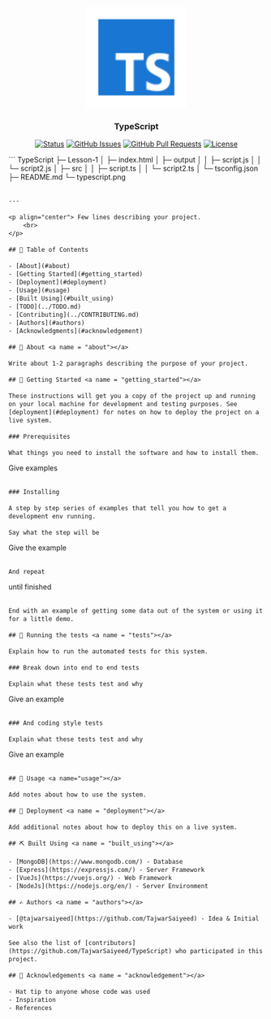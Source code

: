 <p align="center">
  <a href="" rel="noopener">
 <img width=200px height=200px src="https://raw.githubusercontent.com/TajwarSaiyeed/TypeScript/main/typescript.png" alt="Project logo"></a>
</p>

<h3 align="center">TypeScript</h3>

<div align="center">

[![Status](https://img.shields.io/badge/status-active-success.svg)]()
[![GitHub Issues](https://img.shields.io/github/issues/kylelobo/The-Documentation-Compendium.svg)](https://github.com/TajwarSaiyeed/TypeScript/issues)
[![GitHub Pull Requests](https://img.shields.io/github/issues-pr/kylelobo/The-Documentation-Compendium.svg)](https://github.com/TajwarSaiyeed/TypeScript/pulls)
[![License](https://img.shields.io/badge/license-MIT-blue.svg)](/LICENSE)

</div>
```
TypeScript
├─ Lesson-1
│  ├─ index.html
│  ├─ output
│  │  ├─ script.js
│  │  └─ script2.js
│  ├─ src
│  │  ├─ script.ts
│  │  └─ script2.ts
│  └─ tsconfig.json
├─ README.md
└─ typescript.png

```

---

<p align="center"> Few lines describing your project.
    <br>
</p>

## 📝 Table of Contents

- [About](#about)
- [Getting Started](#getting_started)
- [Deployment](#deployment)
- [Usage](#usage)
- [Built Using](#built_using)
- [TODO](../TODO.md)
- [Contributing](../CONTRIBUTING.md)
- [Authors](#authors)
- [Acknowledgments](#acknowledgement)

## 🧐 About <a name = "about"></a>

Write about 1-2 paragraphs describing the purpose of your project.

## 🏁 Getting Started <a name = "getting_started"></a>

These instructions will get you a copy of the project up and running on your local machine for development and testing purposes. See [deployment](#deployment) for notes on how to deploy the project on a live system.

### Prerequisites

What things you need to install the software and how to install them.

```

Give examples

```

### Installing

A step by step series of examples that tell you how to get a development env running.

Say what the step will be

```

Give the example

```

And repeat

```

until finished

```

End with an example of getting some data out of the system or using it for a little demo.

## 🔧 Running the tests <a name = "tests"></a>

Explain how to run the automated tests for this system.

### Break down into end to end tests

Explain what these tests test and why

```

Give an example

```

### And coding style tests

Explain what these tests test and why

```

Give an example

```

## 🎈 Usage <a name="usage"></a>

Add notes about how to use the system.

## 🚀 Deployment <a name = "deployment"></a>

Add additional notes about how to deploy this on a live system.

## ⛏️ Built Using <a name = "built_using"></a>

- [MongoDB](https://www.mongodb.com/) - Database
- [Express](https://expressjs.com/) - Server Framework
- [VueJs](https://vuejs.org/) - Web Framework
- [NodeJs](https://nodejs.org/en/) - Server Environment

## ✍️ Authors <a name = "authors"></a>

- [@tajwarsaiyeed](https://github.com/TajwarSaiyeed) - Idea & Initial work

See also the list of [contributors](https://github.com/TajwarSaiyeed/TypeScript) who participated in this project.

## 🎉 Acknowledgements <a name = "acknowledgement"></a>

- Hat tip to anyone whose code was used
- Inspiration
- References
```
